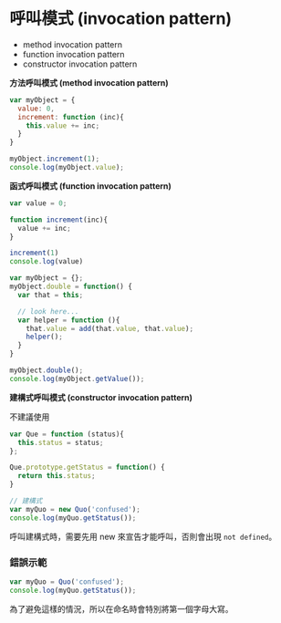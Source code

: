 # 呼叫模式 (invocation pattern)

* method invocation pattern
* function invocation pattern
* constructor invocation pattern

**方法呼叫模式 (method invocation pattern)**

```js
var myObject = {
  value: 0,
  increment: function (inc){
    this.value += inc;
  }
}

myObject.increment(1);
console.log(myObject.value);
```

**函式呼叫模式 (function invocation pattern)**

```js
var value = 0;

function increment(inc){
  value += inc;
}

increment(1)
console.log(value)
```

```js
var myObject = {};
myObject.double = function() {
  var that = this;

  // look here...
  var helper = function (){
    that.value = add(that.value, that.value);
    helper();
  }
}

myObject.double();
console.log(myObject.getValue());
```

**建構式呼叫模式 (constructor invocation pattern)**

不建議使用

```js
var Que = function (status){
  this.status = status;
};

Que.prototype.getStatus = function() {
  return this.status;
}

// 建構式
var myQuo = new Quo('confused');
console.log(myQuo.getStatus());
```

呼叫建構式時，需要先用 new 來宣告才能呼叫，否則會出現 `not defined`。

### 錯誤示範

```js
var myQuo = Quo('confused');
console.log(myQuo.getStatus());
```
<!-- Quo is not defined -->

為了避免這樣的情況，所以在命名時會特別將第一個字母大寫。